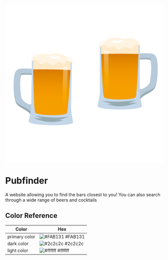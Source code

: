![Logo](https://github.com/mercierjulien/pubfinder/blob/main/assets/clinking_beer_mugs_1024.gif?raw=true)

# Pubfinder

A website allowing you to find the bars closest to you!
You can also search through a wide range of beers and cocktails

## Color Reference

| Color             | Hex                                                                |
| ----------------- | ------------------------------------------------------------------ |
| primary color | ![#FAB131](https://via.placeholder.com/10/FAB131?text=+) #FAB131 |
| dark color | ![#2c2c2c](https://via.placeholder.com/10/2c2c2c?text=+) #2c2c2c |
| light color | ![#ffffff](https://via.placeholder.com/10/ffffff?text=+) #ffffff |
